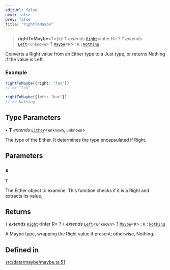 ```yaml
---
editUrl: false
next: false
prev: false
title: "rightToMaybe"
---
```


> **rightToMaybe**\<`T`\>(`x`): `T` *extends* [`Right`](/api/interfaces/right/)\<infer R\> ? `T` *extends* [`Left`](/api/interfaces/left/)\<`unknown`\> ? [`Maybe`](/api/type-aliases/maybe/)\<`R`\> : `R` : [`Nothing`](/api/type-aliases/nothing/)

Converts a Right value from an Either type to a Just type, or returns Nothing if the value is Left.

### Example
```ts
rightToMaybe({right: "foo"})
// => "foo"

rightToMaybe({left: "bar"})
// => Nothing
```

## Type Parameters

• **T** *extends* [`Either`](/api/type-aliases/either/)\<`unknown`, `unknown`\>

The type of the Either. It determines the type encapsulated if Right.

## Parameters

### x

`T`

The Either object to examine. This function checks if it is a Right and extracts its value.

## Returns

`T` *extends* [`Right`](/api/interfaces/right/)\<infer R\> ? `T` *extends* [`Left`](/api/interfaces/left/)\<`unknown`\> ? [`Maybe`](/api/type-aliases/maybe/)\<`R`\> : `R` : [`Nothing`](/api/type-aliases/nothing/)

A Maybe type, wrapping the Right value if present; otherwise, Nothing.

## Defined in

[src/data/maybe/maybe.ts:51](https://github.com/skyleague/axioms/blob/75fb1c5c977f1940e84e5cdcef2be336d1fd81da/src/data/maybe/maybe.ts#L51)
